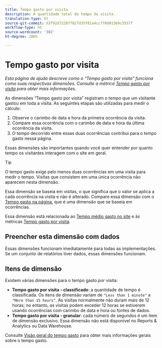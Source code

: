```yaml
---
title: Tempo gasto por visita
description: A quantidade total de tempo da visita.
translation-type: ht
source-git-commit: d3f92d72207f027d35f81a4ccf70d01569c3557f
workflow-type: ht
source-wordcount: '302'
ht-degree: 100%

---
```



# Tempo gasto por visita

*Esta página de ajuda descreve como o “Tempo gasto por visita” funciona como suas respectivas dimensões. Consulte a métrica [Tempo gasto por visita](../metrics/time-spent-per-visit.md) para obter mais informações.*

As dimensões “Tempo gasto por visita” registram o tempo que um visitante gastou em toda a visita. As seguintes etapas são utilizadas para medir o cálculo:

1. Observe o carimbo de data e hora da primeira ocorrência da visita.
2. Compare essa ocorrência com o carimbo de data e hora da última ocorrência da visita.
3. O tempo decorrido entre essas duas ocorrências contribui para o tempo gasto nessa página.

Essas dimensões são importantes quando você quer entender por quanto tempo os visitantes interagem com o site em geral.

>[!TIP]
>
>O tempo gasto exige pelo menos duas ocorrências em uma visita para medir o tempo. Visitas que consistem em uma única ocorrência não aparecem nesta dimensão.

Essa dimensão se baseia em visitas, o que significa que o valor se aplica a cada ocorrência na visita e não é alterado. Compare essa dimensão com o [Tempo gasto na página](time-spent-on-page.md), que é uma dimensão que se baseia em ocorrências.

Essa dimensão está relacionada ao [Tempo médio gasto no site](../metrics/average-time-on-site.md) e às métricas [Tempo gasto por visita](../metrics/time-spent-per-visit.md).

## Preencher esta dimensão com dados

Essas dimensões funcionam imediatamente para todas as implementações. Se um conjunto de relatórios tiver dados, essas dimensões funcionam.

## Itens de dimensão

Existem várias dimensões para o tempo gasto por visita:

* **Tempo gasto por visita - classificado**: a quantidade de tempo é classificada. Os itens de dimensão variam de `"Less than 1 minute"` a `"More than 15 hours"`. As visitas normalmente não duram mais de 12 horas; no entanto, as visitas podem exceder 12 horas se estiverem usando ocorrências com carimbo de data e hora ou fontes de dados.
* **Tempo gasto por visita - granular**: cada número de segundos é um item de dimensão exclusivo. Essa dimensão não está disponível no Reports &amp; Analytics ou Data Warehouse.

Consulte [Visão geral do tempo gasto](../metrics/time-spent.md) para obter mais informações gerais sobre o tempo gasto.

